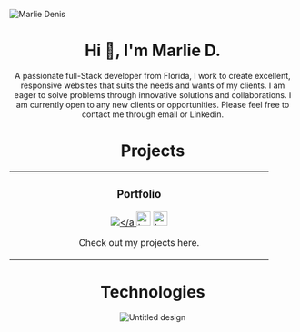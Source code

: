 ![Marlie Denis](https://user-images.githubusercontent.com/101306894/169065591-9e3f03e0-9a20-46f2-a260-5a6fbcbc5fb9.png)

<h1 align="center">Hi 👋, I'm Marlie D.</h1>
<p align="center">A passionate full-Stack developer from Florida, I work to create excellent, responsive websites that suits the needs and wants of my clients. I am eager to solve problems through innovative solutions and collaborations. I am currently open to any new clients or opportunities. Please feel free to contact me through email or Linkedin.</p>




<h1 align="center">Projects</h1>

<div align="center">
  <table>
      <tr>
        <td width="50%">
          <h3 align="center">Portfolio</h3>
          <p align="center">
            <a href="https://www.marlietechdesigns.com" target="_blank" rel="noreferrer"> <img src="https://media.giphy.com/media/zrErx6RfZH1eIe8Hgn/giphy.gif" alt= </a>
            <span> <a href="https://github.com/marlied1/my-portfolio-site" target="_blank" rel="noreferrer""><img src="https://img.shields.io/badge/-repo-efefef?style=flat-square&logo=github&logoColor=rgb(165,207,210)" alt="button to repository" height ="25px"></a> <a href="https://www.marlietechdesigns.com" target="_blank" rel="noreferrer"><img src="https://img.shields.io/badge/-live%20site-rgb(165,207,210)?style=flat-square" alt="button to website" height="25px"></a> </span>
            <p align="center">
              Check out my projects here.
            </p>
          </p>
        </td>
     
</tr>
 </table
  </div>
 
 <h1 align="center">Technologies</h1>

![Untitled design](https://user-images.githubusercontent.com/101306894/169087075-39e6acfb-ebad-4fbe-88eb-f43aed398317.png)

</p>
